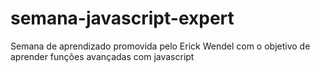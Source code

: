 # semana-javascript-expert
 Semana de aprendizado promovida pelo Erick Wendel com o objetivo de aprender funções avançadas com javascript
